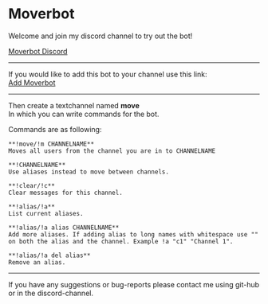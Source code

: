 # Moverbot

Welcome and join my discord channel to try out the bot!

[Moverbot Discord](https://discord.gg/nqwS7GD)
___

If you would like to add this bot to your channel use this link:\
<a href="https://discordapp.com/oauth2/authorize?client_id=449878054203031562&scope=bot&permissions=16854016" target="_blank">Add Moverbot</a>

---
Then create a textchannel named **move**\
In which you can write commands for the bot.

Commands are as following:
```text
**!move/!m CHANNELNAME**
Moves all users from the channel you are in to CHANNELNAME

**!CHANNELNAME**
Use aliases instead to move between channels.

**!clear/!c**
Clear messages for this channel.

**!alias/!a**
List current aliases.

**!alias/!a alias CHANNELNAME**
Add more aliases. If adding alias to long names with whitespace use "" on both the alias and the channel. Example !a "c1" "Channel 1".

**!alias/!a del alias**
Remove an alias.
```
---
If you have any suggestions or bug-reports please contact me using git-hub or in the discord-channel. 